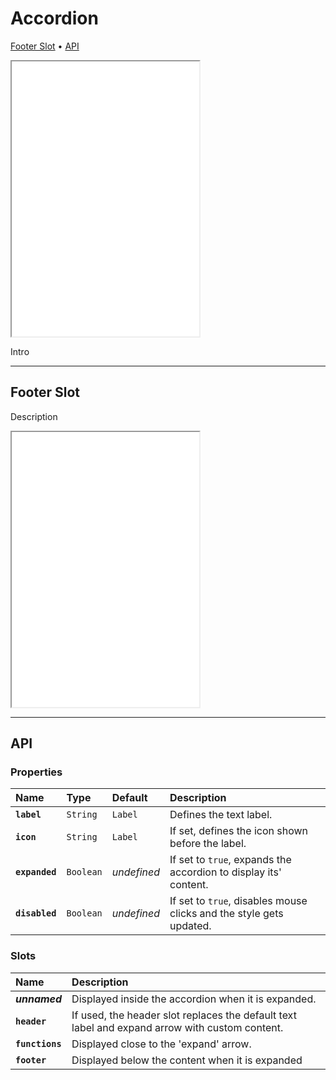 # Accordion

[Footer Slot](components/accordion#footer-slot) • [API](components/accordion#api)

<iframe src="./assets/demos/components/accordion/main.html" height="440px"></iframe>

Intro 

---

## Footer Slot

Description

<iframe src="./assets/demos/components/accordion/footer-slot.html" height="440px"></iframe>

---

## API

### Properties

| Name | Type | Default | Description |
| :-- | :-- | :-- | :-- |
| **`label`** | `String` | `Label` | Defines the text label. |
| **`icon`** | `String` | `Label` | If set, defines the icon shown before the label. |
| **`expanded`** | `Boolean` | _undefined_ | If set to `true`, expands the accordion to display its' content. |
| **`disabled`** | `Boolean` | _undefined_ | If set to `true`, disables mouse clicks and the style gets updated. |

### Slots

| Name | Description |
| :-- | :-- |
| **_unnamed_** | Displayed inside the accordion when it is expanded. |
| **`header`** | If used, the header slot replaces the default text label and expand arrow with custom content. |
| **`functions`** | Displayed close to the 'expand' arrow. |
| **`footer`** | Displayed below the content when it is expanded |